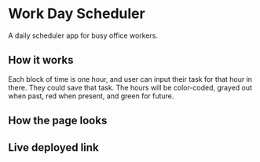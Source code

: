 # Work Day Scheduler
A daily scheduler app for busy office workers.



## How it works
Each block of time is one hour, and user can input their task for that hour in there. They could save that task. The hours will be color-coded, grayed out when past, red when present, and green for future.



## How the page looks




## Live deployed link
